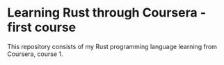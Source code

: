 # Learning Rust through Coursera - first course
This repository consists of my Rust programming language learning from Coursera, course 1.
